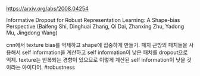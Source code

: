 https://arxiv.org/abs/2008.04254

Informative Dropout for Robust Representation Learning: A Shape-bias Perspective (Baifeng Shi, Dinghuai Zhang, Qi Dai, Zhanxing Zhu, Yadong Mu, Jingdong Wang)

cnn에서 texture bias를 억제하고 shape에 집중하게 만들기. 패치 근방의 패치들을 사용해서 self information을 계산하고 self information이 낮은 패치를 dropout으로 억제. texture는 반복되는 경향이 있으므로 이렇게 계산된 self information이 낮을 것이라는 아이디어. #robustness